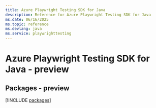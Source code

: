 ```yaml
---
title: Azure Playwright Testing SDK for Java
description: Reference for Azure Playwright Testing SDK for Java
ms.date: 06/16/2025
ms.topic: reference
ms.devlang: java
ms.service: playwrighttesting
---
```

# Azure Playwright Testing SDK for Java - preview
## Packages - preview
[!INCLUDE [packages](playwright-testing-index.md)]